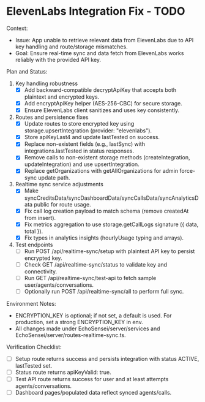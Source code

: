 # ElevenLabs Integration Fix - TODO

Context:
- Issue: App unable to retrieve relevant data from ElevenLabs due to API key handling and route/storage mismatches.
- Goal: Ensure real-time sync and data fetch from ElevenLabs works reliably with the provided API key.

Plan and Status:
1. Key handling robustness
   - [x] Add backward-compatible decryptApiKey that accepts both plaintext and encrypted keys.
   - [x] Add encryptApiKey helper (AES-256-CBC) for secure storage.
   - [x] Ensure ElevenLabs client sanitizes and uses key consistently.

2. Routes and persistence fixes
   - [x] Update routes to store encrypted key using storage.upsertIntegration (provider: "elevenlabs").
   - [x] Store apiKeyLast4 and update lastTested on success.
   - [x] Replace non-existent fields (e.g., lastSync) with integrations.lastTested in status responses.
   - [x] Remove calls to non-existent storage methods (createIntegration, updateIntegration) and use upsertIntegration.
   - [x] Replace getOrganizations with getAllOrganizations for admin force-sync update path.

3. Realtime sync service adjustments
   - [x] Make syncCreditsData/syncDashboardData/syncCallsData/syncAnalyticsData public for route usage.
   - [x] Fix call log creation payload to match schema (remove createdAt from insert).
   - [x] Fix metrics aggregation to use storage.getCallLogs signature ({ data, total }).
   - [x] Fix types in analytics insights (hourlyUsage typing and arrays).

4. Test endpoints
   - [ ] Run POST /api/realtime-sync/setup with plaintext API key to persist encrypted key.
   - [ ] Check GET /api/realtime-sync/status to validate key and connectivity.
   - [ ] Run GET /api/realtime-sync/test-api to fetch sample user/agents/conversations.
   - [ ] Optionally run POST /api/realtime-sync/all to perform full sync.

Environment Notes:
- ENCRYPTION_KEY is optional; if not set, a default is used. For production, set a strong ENCRYPTION_KEY in env.
- All changes made under EchoSensei/server/services and EchoSensei/server/routes-realtime-sync.ts.

Verification Checklist:
- [ ] Setup route returns success and persists integration with status ACTIVE, lastTested set.
- [ ] Status route returns apiKeyValid: true.
- [ ] Test API route returns success for user and at least attempts agents/conversations.
- [ ] Dashboard pages/populated data reflect synced agents/calls.

